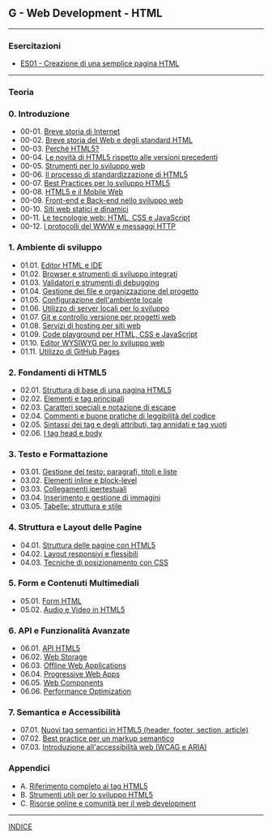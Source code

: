## G - Web Development - HTML

---
### Esercitazioni
- [ES01 - Creazione di una semplice pagina HTML](https://docs.google.com/presentation/d/1Ln-fThuBwAGrx0Ys9Tsy8wIILpvEpRtMdXyNX46idPo/edit?usp=sharing)

---
### Teoria
### 0. Introduzione
- 00-01. [Breve storia di Internet](00.08_Breve_storia_di_Internet.md)
- 00-02. [Breve storia del Web e degli standard HTML](00.02_Breve_storia_del_Web.md)
- 00-03. [Perché HTML5?](00.01_Perche_HTML5.md)
- 00-04. [Le novità di HTML5 rispetto alle versioni precedenti](00.03_Novita_HTML5.md)
- 00-05. [Strumenti per lo sviluppo web](00.04_Strumenti_sviluppo_web.md)
- 00-06. [Il processo di standardizzazione di HTML5](00.05_Processo_standardizzazione_HTML5.md)
- 00-07. [Best Practices per lo sviluppo HTML5](00.06_Best_Practices_HTML5.md)
- 00-08. [HTML5 e il Mobile Web](00.07_HTML5_Mobile_Web.md)
- 00-09. [Front-end e Back-end nello sviluppo web](00.09_Front_end_e_Back_end.md)
- 00-10. [Siti web statici e dinamici](00.10_Siti_web_statici_e_dinamici.md)
- 00-11. [Le tecnologie web: HTML, CSS e JavaScript](00.11_Tecnologie_web.md)
- 00-12. [I protocolli del WWW e messaggi HTTP](00.12_Protocolli_WWW_e_messaggi_HTTP.md)

### 1. Ambiente di sviluppo
- 01.01. [Editor HTML e IDE](01.01_Editor_HTML_e_IDE.md)
- 01.02. [Browser e strumenti di sviluppo integrati](01.02_Browser_e_strumenti_sviluppo.md)
- 01.03. [Validatori e strumenti di debugging](01.03_Validatori_e_strumenti_debugging.md)
- 01.04. [Gestione dei file e organizzazione del progetto](01.04_Gestione_file_organizzazione_progetto.md)
- 01.05. [Configurazione dell'ambiente locale](01.05_Configurazione_ambiente_locale.md)
- 01.06. [Utilizzo di server locali per lo sviluppo](01.06_Utilizzo_server_locali_sviluppo.md)
- 01.07. [Git e controllo versione per progetti web](01.07_Git_controllo_versione.md)
- 01.08. [Servizi di hosting per siti web](01.08_Servizi_hosting.md)
- 01.09. [Code playground per HTML, CSS e JavaScript](01.09_Code_playground.md)
- 01.10. [Editor WYSIWYG per lo sviluppo web](01.10_Editor_WYSIWYG.md)
- 01.11. [Utilizzo di GitHub Pages](01.11_GitHub_Pages.md)

### 2. Fondamenti di HTML5
- 02.01. [Struttura di base di una pagina HTML5](02.01_Struttura_base_HTML5.md)
- 02.02. [Elementi e tag principali](02.02_Elementi_tag_principali.md)
- 02.03. [Caratteri speciali e notazione di escape](02.03_Caratteri_speciali_escape.md)
- 02.04. [Commenti e buone pratiche di leggibilità del codice](02.04_Commenti_buone_pratiche.md)
- 02.05. [Sintassi dei tag e degli attributi, tag annidati e tag vuoti](02.05_Sintassi_tag_attributi.md)
- 02.06. [I tag head e body](02.06_Tag_head_e_body.md)

### 3. Testo e Formattazione
- 03.01. [Gestione del testo: paragrafi, titoli e liste](03.01_Gestione_testo.md)
- 03.02. [Elementi inline e block-level](03.02_Elementi_inline_block.md)
- 03.03. [Collegamenti ipertestuali](03.03_Collegamenti_ipertestuali.md)
- 03.04. [Inserimento e gestione di immagini](03.04_Inserimento_gestione_immagini.md)
- 03.05. [Tabelle: struttura e stile](03.05_Tabelle_struttura_stile.md)

### 4. Struttura e Layout delle Pagine
- 04.01. [Struttura delle pagine con HTML5](04.01_Struttura_pagine_HTML5.md)
- 04.02. [Layout responsivi e flessibili](04.02_Layout_responsivi_flessibili.md)
- 04.03. [Tecniche di posizionamento con CSS](04.03_Tecniche_posizionamento_CSS.md)

### 5. Form e Contenuti Multimediali
- 05.01. [Form HTML](05.01_Form_HTML.md)
- 05.02. [Audio e Video in HTML5](05.02_Audio_Video_HTML5.md)

### 6. API e Funzionalità Avanzate
- 06.01. [API HTML5](06.01_API_HTML5.md)
- 06.02. [Web Storage](06.02_Web_Storage.md)
- 06.03. [Offline Web Applications](06.03_Offline_Web_Applications.md)
- 06.04. [Progressive Web Apps](06.04_Progressive_Web_Apps.md)
- 06.05. [Web Components](06.05_Web_Components.md)
- 06.06. [Performance Optimization](06.06_Performance_Optimization.md)

### 7. Semantica e Accessibilità
- 07.01. [Nuovi tag semantici in HTML5 (header, footer, section, article)](07.01_Nuovi_tag_semantici.md)
- 07.02. [Best practice per un markup semantico](07.02_Best_practice_markup_semantico.md)
- 07.03. [Introduzione all'accessibilità web (WCAG e ARIA)](07.03_Introduzione_accessibilita_web.md)

### Appendici
- A. [Riferimento completo ai tag HTML5](A_Riferimento_completo_tag_HTML5.md)
- B. [Strumenti utili per lo sviluppo HTML5](B_Strumenti_utili_sviluppo_HTML5.md)
- C. [Risorse online e comunità per il web development](C_Risorse_online_comunita.md)

---
[INDICE](../README.md)
